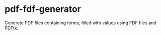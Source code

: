 pdf-fdf-generator
=================

Generate PDF files containing forms, filled with values using FDF files and PDFtk.
